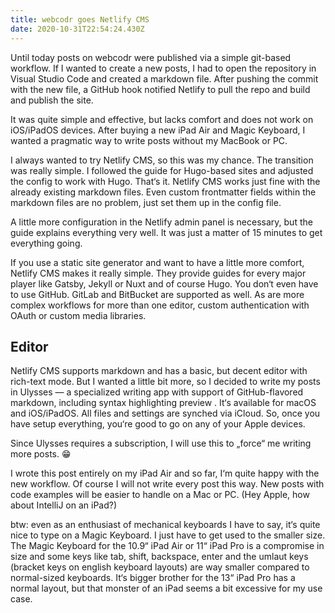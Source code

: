 ```yaml
---
title: webcodr goes Netlify CMS
date: 2020-10-31T22:54:24.430Z
---
```

Until today posts on webcodr were published via a simple git-based workflow. If I wanted to create a new posts, I had to open the repository in Visual Studio Code and created a markdown file. After pushing the commit with the new file, a GitHub hook notified Netlify to pull the repo and build and publish the site.

It was quite simple and effective, but lacks comfort and does not work on iOS/iPadOS devices. After buying a new iPad Air and Magic Keyboard, I wanted a pragmatic way to write posts without my MacBook or PC.

I always wanted to try Netlify CMS, so this was my chance. The transition was really simple. I followed the guide for Hugo-based sites and adjusted the config to work with Hugo. That‘s it. Netlify CMS works just fine with the already existing markdown files. Even custom frontmatter fields within the markdown files are no problem, just set them up in the config file.

A little more configuration in the Netlify admin panel is necessary, but the guide explains everything very well. It was just a matter of 15 minutes to get everything going.

If you use a static site generator and want to have a little more comfort, Netlify CMS makes it really simple. They provide guides for every major player like Gatsby, Jekyll or Nuxt and of course Hugo. You don‘t even have to use GitHub. GitLab and BitBucket are supported as well. As are more complex workflows for more than one editor, custom authentication with OAuth or custom media libraries.

## Editor

Netlify CMS supports markdown and has a basic, but decent editor with rich-text mode. But I wanted a little bit more, so I decided to write my posts in Ulysses — a specialized writing app with support of GitHub-flavored markdown, including syntax highlighting preview . It‘s available for macOS and iOS/iPadOS. All files and settings are synched via iCloud. So, once you have setup everything, you‘re good to go on any of your Apple devices.

Since Ulysses requires a subscription, I will use this to „force“ me writing more posts. 😁

I wrote this post entirely on my iPad Air and so far, I‘m quite happy with the new workflow. Of course I will not write every post this way. New posts with code examples will be easier to handle on a Mac or PC. (Hey Apple, how about IntelliJ on an iPad?)

btw: even as an enthusiast of mechanical keyboards I have to say, it‘s quite nice to type on a Magic Keyboard. I just have to get used to the smaller size. The Magic Keyboard for the 10.9“ iPad Air or 11“ iPad Pro is a compromise in size and some keys like tab, shift, backspace, enter and the umlaut keys (bracket keys on english keyboard layouts) are way smaller compared to normal-sized keyboards. It‘s bigger brother for the 13“ iPad Pro has a normal layout, but that monster of an iPad seems a bit excessive for my use case.